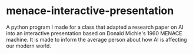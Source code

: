 # menace-interactive-presentation
A python program I made for a class that adapted a research paper on AI into an interactive presentation based on Donald Michie's 1960 MENACE machine. It is made to inform the average person about how AI is affecting our modern world.
